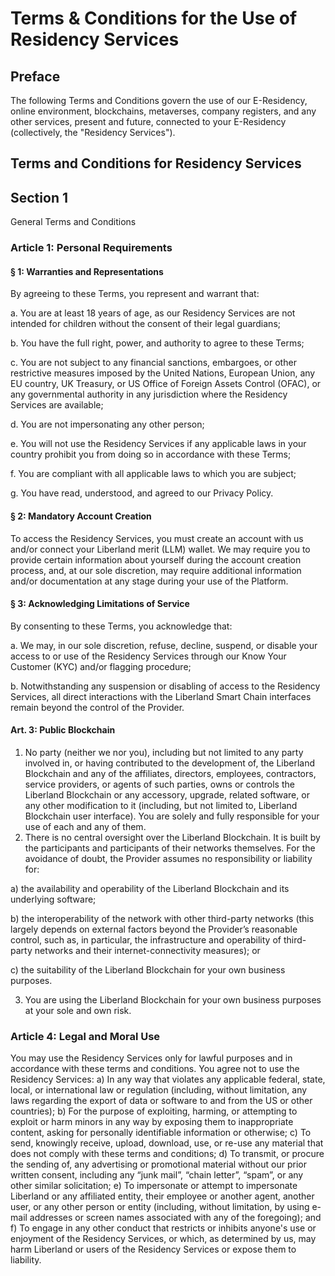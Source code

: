 # Terms & Conditions for the Use of Residency Services

## Preface
The following Terms and Conditions govern the use of our E-Residency, online environment, blockchains, metaverses, company registers, and any other services, present and future, connected to your E-Residency (collectively, the "Residency Services").

## Terms and Conditions for Residency Services

## Section 1

General Terms and Conditions

### Article 1: Personal Requirements
#### § 1: Warranties and Representations
By agreeing to these Terms, you represent and warrant that:

a. You are at least 18 years of age, as our Residency Services are not intended for children without the consent of their legal guardians;

b. You have the full right, power, and authority to agree to these Terms;

c. You are not subject to any financial sanctions, embargoes, or other restrictive measures imposed by the United Nations, European Union, any EU country, UK Treasury, or US Office of Foreign Assets Control (OFAC), or any governmental authority in any jurisdiction where the Residency Services are available;

d. You are not impersonating any other person;

e. You will not use the Residency Services if any applicable laws in your country prohibit you from doing so in accordance with these Terms;

f. You are compliant with all applicable laws to which you are subject;

g. You have read, understood, and agreed to our Privacy Policy.

#### § 2: Mandatory Account Creation
To access the Residency Services, you must create an account with us and/or connect your Liberland merit (LLM) wallet. We may require you to provide certain information about yourself during the account creation process, and, at our sole discretion, may require additional information and/or documentation at any stage during your use of the Platform.

#### § 3: Acknowledging Limitations of Service
By consenting to these Terms, you acknowledge that:

a. We may, in our sole discretion, refuse, decline, suspend, or disable your access to or use of the Residency Services through our Know Your Customer (KYC) and/or flagging procedure;

b. Notwithstanding any suspension or disabling of access to the Residency Services, all direct interactions with the Liberland Smart Chain interfaces remain beyond the control of the Provider.

#### Art. 3: Public Blockchain
1. No party (neither we nor you), including but not limited to any party involved in, or having contributed to the development of, the Liberland Blockchain and any of the affiliates, directors, employees, contractors, service providers, or agents of such parties, owns or controls the Liberland Blockchain or any accessory, upgrade, related software, or any other modification to it (including, but not limited to, Liberland Blockchain user interface). You are solely and fully responsible for your use of each and any of them.
2. There is no central oversight over the Liberland Blockchain. It is built by the participants and participants of their networks themselves. For the avoidance of doubt, the Provider assumes no responsibility or liability for:
 
a) the availability and operability of the Liberland Blockchain and its underlying software;

b) the interoperability of the network with other third-party networks (this largely depends on external factors beyond the Provider’s reasonable control, such as, in particular, the infrastructure and operability of third-party networks and their internet-connectivity measures); or

c) the suitability of the Liberland Blockchain for your own business purposes.

3. You are using the Liberland Blockchain for your own business purposes at your sole and own risk.

### Article 4: Legal and Moral Use
You may use the Residency Services only for lawful purposes and in accordance with these terms and conditions. You agree not to use the Residency Services:
a) In any way that violates any applicable federal, state, local, or international law or regulation (including, without limitation, any laws regarding the export of data or software to and from the US or other countries);
b) For the purpose of exploiting, harming, or attempting to exploit or harm minors in any way by exposing them to inappropriate content, asking for personally identifiable information or otherwise;
c) To send, knowingly receive, upload, download, use, or re-use any material that does not comply with these terms and conditions;
d) To transmit, or procure the sending of, any advertising or promotional material without our prior written consent, including any “junk mail”, “chain letter”, “spam”, or any other similar solicitation;
e) To impersonate or attempt to impersonate Liberland or any affiliated entity, their employee or another agent, another user, or any other person or entity (including, without limitation, by using e-mail addresses or screen names associated with any of the foregoing); and
f) To engage in any other conduct that restricts or inhibits anyone's use or enjoyment of the Residency Services, or which, as determined by us, may harm Liberland or users of the Residency Services or expose them to liability.
